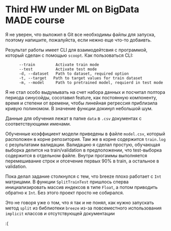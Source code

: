 # Third HW under ML on BigData MADE course

Я не уверен, что выложил в Git все необходимы файлы для запуска, поэтому напишите, пожалуйста, если нежно еще что-то добаивть. 

Результат работы имеет CLI для взаимодейтсвия с программой, который сделан с помощью `scoopt`. 
Как пользоваться CLI: 
```    
      --train         Activate train mode
      --test          Activate test mode
      -d, --dataset   Path to dataset, required option
      -t, --target   Path to target values for train dataset
      -m, --model     Path to pretrained model, requierd in test mode
```

Я не стал особо выдумывать на счет набора данных и посчитал полтора периода синусойды, 
сосотавил feature, как постоянную компоненту, время и степени от времени, чтобы линейная регрессия 
приблизила кривую полиномом. В значение функции докинул небольшой шум.

Данные для обучения лежат в папке `data` в `.csv` документах с соответствующими именами.

Обученные коэффициент модели приведены в файле `model.csv`, который расположен в корне репозитория. 
Там же в корне содержится `train.log` с результатами валидации. Валидацию я сделал простую, обучающая выборка делится на train/validation 
в предположении, что test-выборка содержится в отдельном файле. Внутри прогаммы выполняется перемешивание строк и отсечение первых 90% в train, а 
остальное в validation. 

Пока делал задание столкнулся с тем, что breeze плохо работает с `Int` матрицами. 
В функции `SplitTrainTest` пришлось сперва инициализировать массив индексов в типе `Float`, а потом приводить
обратно к `Int`. Без этого проект просто не собирался. 

Это не говоря уже о том, что я так и не понял, как нужно запускать метод `split` из библиотеки 
`breeze` из-за повсеместного использования `implicit` классов и отсутствующей документации 

:(
